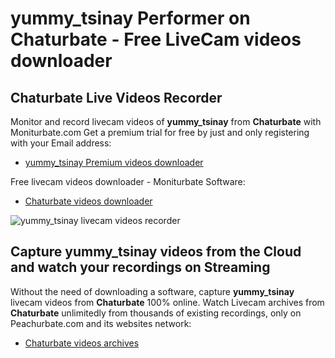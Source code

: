 # yummy_tsinay Performer on Chaturbate - Free LiveCam videos downloader

## Chaturbate Live Videos Recorder

Monitor and record livecam videos of **yummy_tsinay** from **Chaturbate** with Moniturbate.com
Get a premium trial for free by just and only registering with your Email address:
* [yummy_tsinay Premium videos downloader](https://moniturbate.com/request-demo-licence-key.html)

Free livecam videos downloader - Moniturbate Software:
* [Chaturbate videos downloader](https://moniturbate.com/moniturbate-download-software.html)

![yummy_tsinay livecam videos recorder](https://peachurnet.com/templates/moniturbate-software.png)


## Capture yummy_tsinay videos from the Cloud and watch your recordings on Streaming

Without the need of downloading a software, capture **yummy_tsinay** livecam videos from **Chaturbate** 100% online.
Watch Livecam archives from **Chaturbate** unlimitedly from thousands of existing recordings, only on Peachurbate.com and its websites network:
* [Chaturbate videos archives](https://peachurnet.com/)